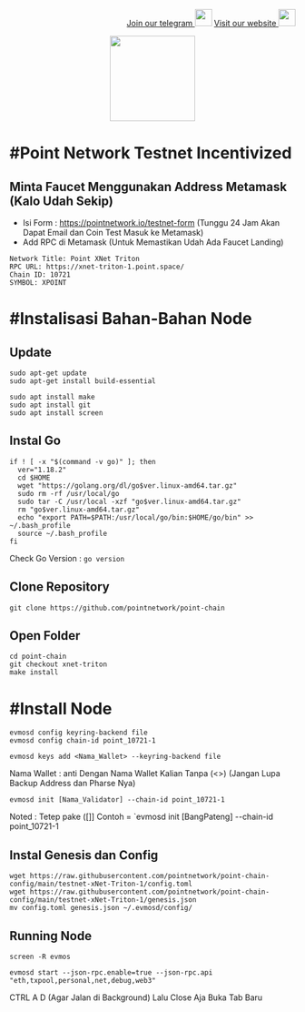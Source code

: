 <p style="font-size:14px" align="right">
<a href="https://t.me/bangpateng_group" target="_blank">Join our telegram <img src="https://user-images.githubusercontent.com/50621007/183283867-56b4d69f-bc6e-4939-b00a-72aa019d1aea.png" width="30"/></a>
<a href="https://bangpateng.com/" target="_blank">Visit our website <img src="https://user-images.githubusercontent.com/38981255/184068977-2d456b1a-9b50-4b75-a0a7-4909a7c78991.png" width="30"/></a>
</p>

<p align="center">
  <img height="150" height="auto" src="https://user-images.githubusercontent.com/38981255/185550018-bf5220fa-7858-4353-905c-9bbd5b256c30.jpg">
</p>

# #Point Network Testnet Incentivized

## Minta Faucet Menggunakan Address Metamask (Kalo Udah Sekip)

- Isi Form : https://pointnetwork.io/testnet-form (Tunggu 24 Jam Akan Dapat Email dan Coin Test Masuk ke Metamask)
- Add RPC di Metamask (Untuk Memastikan Udah Ada Faucet Landing)

```
Network Title: Point XNet Triton
RPC URL: https://xnet-triton-1.point.space/
Chain ID: 10721
SYMBOL: XPOINT
```

# #Instalisasi Bahan-Bahan Node

## Update

```
sudo apt-get update
sudo apt-get install build-essential
```
```
sudo apt install make
sudo apt install git
sudo apt install screen
```

## Instal Go

```
if ! [ -x "$(command -v go)" ]; then
  ver="1.18.2"
  cd $HOME
  wget "https://golang.org/dl/go$ver.linux-amd64.tar.gz"
  sudo rm -rf /usr/local/go
  sudo tar -C /usr/local -xzf "go$ver.linux-amd64.tar.gz"
  rm "go$ver.linux-amd64.tar.gz"
  echo "export PATH=$PATH:/usr/local/go/bin:$HOME/go/bin" >> ~/.bash_profile
  source ~/.bash_profile
fi
```

Check Go Version : `go version`

## Clone Repository

```
git clone https://github.com/pointnetwork/point-chain
```

## Open Folder

```
cd point-chain
git checkout xnet-triton
make install
```

# #Install Node
```
evmosd config keyring-backend file
evmosd config chain-id point_10721-1
```
```
evmosd keys add <Nama_Wallet> --keyring-backend file
```
Nama Wallet : anti Dengan Nama Wallet Kalian Tanpa (<>)
(Jangan Lupa Backup Address dan Pharse Nya)
```
evmosd init [Nama_Validator] --chain-id point_10721-1
```
Noted : Tetep pake ([]] Contoh = `evmosd init [BangPateng] --chain-id point_10721-1

## Instal Genesis dan Config
```
wget https://raw.githubusercontent.com/pointnetwork/point-chain-config/main/testnet-xNet-Triton-1/config.toml
wget https://raw.githubusercontent.com/pointnetwork/point-chain-config/main/testnet-xNet-Triton-1/genesis.json
mv config.toml genesis.json ~/.evmosd/config/
```
## Running Node
```
screen -R evmos
```
```
evmosd start --json-rpc.enable=true --json-rpc.api "eth,txpool,personal,net,debug,web3"
```
CTRL A D (Agar Jalan di Background) Lalu Close Aja Buka Tab Baru

